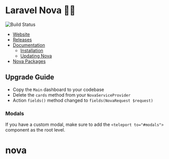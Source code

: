 # Laravel Nova 👩‍🚀

![Build Status](https://app.chipperci.com/projects/8d0bc3d0-073f-4bfd-83f3-4a9879a9aaab/status/master)

- [Website](https://nova.laravel.com)
- [Releases](https://nova.laravel.com/releases)
- [Documentation](https://nova.laravel.com/docs)
  - [Installation](https://nova.laravel.com/docs/3.0/installation.html)
  - [Updating Nova](https://nova.laravel.com/docs/3.0/installation.html#updating-nova)
- [Nova Packages](https://novapackages.com)

## Upgrade Guide

- Copy the `Main` dashboard to your codebase
- Delete the `cards` method from your `NovaServiceProvider`
- Action `fields()` method changed to `fields(NovaRequest $request)`

### Modals

If you have a custom modal, make sure to add the `<teleport to="#modals">` component as the root level.
# nova
